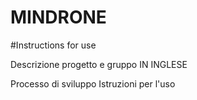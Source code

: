 # MINDRONE

#Instructions for use

Descrizione progetto e gruppo IN INGLESE

Processo di sviluppo
Istruzioni per l'uso
